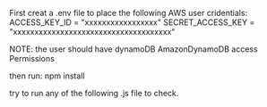 First creat a .env file to place the following AWS user cridentials:
    ACCESS_KEY_ID = "xxxxxxxxxxxxxxxxx"
    SECRET_ACCESS_KEY = "xxxxxxxxxxxxxxxxxxxxxxxxxxxxxxxxxxxxx"

NOTE: the user should have dynamoDB AmazonDynamoDB access Permissions

then run:
    npm install

try to run any of the following .js file to check.
